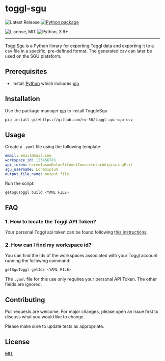 # toggl-sgu

![Latest Release](https://img.shields.io/github/v/release/ro-56/toggl-api-sgu-csv)
[![Python package](https://github.com/ro-56/toggl-api-sgu-csv/actions/workflows/python-package.yml/badge.svg)](https://github.com/ro-56/toggl-api-sgu-csv/actions/workflows/python-package.yml)

![License, MIT](https://img.shields.io/badge/license-MIT-green)
![Python, 3.9+](https://img.shields.io/badge/python-3.9%2B-blue)

---

TogglSgu is a Python library for exporting Toggl data and exporting it to a csv file in a specific, pre-defined format. The generated csv can later be used on the SGU plataform.

## Prerequisites

- Install [Python](https://www.python.org/downloads/) which includes [pip](https://pip.pypa.io/en/stable/)

## Installation

Use the package manager [pip](https://pip.pypa.io/en/stable/) to install ToggleSgu.

```bash
pip install git+https://github.com/ro-56/toggl-api-sgu-csv
```

## Usage
Create a `.yaml` file using the following template:

```yaml
email: email@mail.com
workspace_id: 123456789
api_token: LoremIpsumDolorSitAmetConsecteturAdipiscingElit
sgu_username: LoremIpsum
output_file_name: output_file
```

Run the script:

```bash
getSguToggl build <YAML FILE>
```

## FAQ

### 1. How to locate the Toggl API Token?

Your personal Toggl api token can be found following [this instructions](https://support.toggl.com/en/articles/3116844-where-is-my-api-key-located).

### 2. How can I find my workspace id?

You can find the ids of the workspaces associated with your Toggl account running the following command:

```bash
getSguToggl getIds <YAML FILE>
```

The `.yaml` file for this use only requires your personal API Token. The other fields are ignored.

## Contributing
Pull requests are welcome. For major changes, please open an issue first to discuss what you would like to change.

Please make sure to update tests as appropriate.

## License
[MIT](https://choosealicense.com/licenses/mit/)